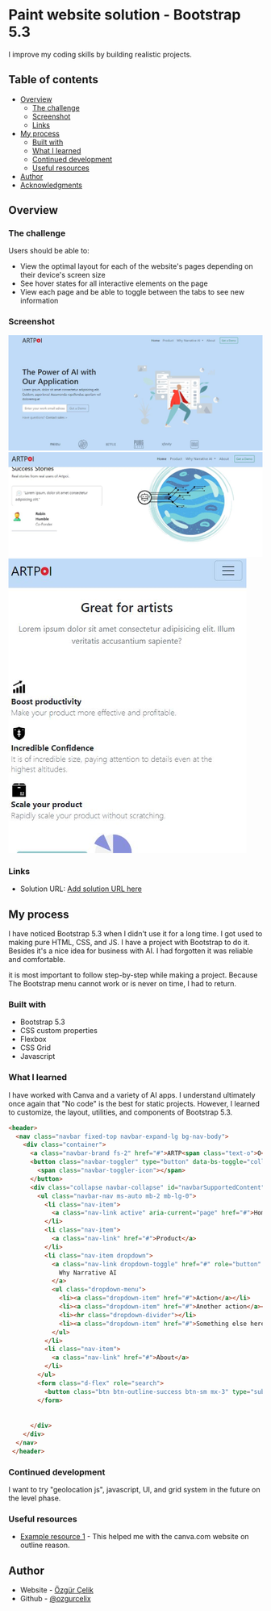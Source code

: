 # Paint website solution - Bootstrap 5.3

I improve my coding skills by building realistic projects. 

## Table of contents

- [Overview](#overview)
  - [The challenge](#the-challenge)
  - [Screenshot](#screenshot)
  - [Links](#links)
- [My process](#my-process)
  - [Built with](#built-with)
  - [What I learned](#what-i-learned)
  - [Continued development](#continued-development)
  - [Useful resources](#useful-resources)
- [Author](#author)
- [Acknowledgments](#acknowledgments)




## Overview

### The challenge

Users should be able to:

- View the optimal layout for each of the website's pages depending on their device's screen size
- See hover states for all interactive elements on the page
- View each page and be able to toggle between the tabs to see new information

### Screenshot

![Desktop](./img/1.JPG)
![Desktop](./img/2.JPG)
![Mobile](./img/3.JPG)


### Links

- Solution URL: [Add solution URL here](https://paint-ai.vercel.app/)


## My process

I have noticed Bootstrap 5.3 when I didn't use it for a long time. I got used to making pure HTML, CSS, and JS. I have a project with Bootstrap to do it. Besides it's a nice idea for business with AI. I had forgotten it was reliable and comfortable.

it is most important to follow step-by-step while making a project. Because The Bootstrap menu cannot work or is never on time, I had to return.

### Built with

- Bootstrap 5.3
- CSS custom properties
- Flexbox
- CSS Grid
- Javascript



### What I learned

I have worked with Canva and a variety of AI apps. I understand ultimately once again that "No code" is the best for static projects. However, I learned to customize, the layout, utilities, and components of Bootstrap 5.3. 

```html Bootstrap 5.3
<header>
  <nav class="navbar fixed-top navbar-expand-lg bg-nav-body">
    <div class="container">
      <a class="navbar-brand fs-2" href="#">ARTP<span class="text-o">O</span>I</a>
      <button class="navbar-toggler" type="button" data-bs-toggle="collapse" data-bs-target="#navbarSupportedContent" aria-controls="navbarSupportedContent" aria-expanded="false" aria-label="Toggle navigation">
        <span class="navbar-toggler-icon"></span>
      </button>
      <div class="collapse navbar-collapse" id="navbarSupportedContent">
        <ul class="navbar-nav ms-auto mb-2 mb-lg-0">
          <li class="nav-item">
            <a class="nav-link active" aria-current="page" href="#">Home</a>
          </li>
          <li class="nav-item">
            <a class="nav-link" href="#">Product</a>
          </li>
          <li class="nav-item dropdown">
            <a class="nav-link dropdown-toggle" href="#" role="button" data-bs-toggle="dropdown" aria-expanded="false">
              Why Narrative AI
            </a>
            <ul class="dropdown-menu">
              <li><a class="dropdown-item" href="#">Action</a></li>
              <li><a class="dropdown-item" href="#">Another action</a></li>
              <li><hr class="dropdown-divider"></li>
              <li><a class="dropdown-item" href="#">Something else here</a></li>
            </ul>
          </li>
          <li class="nav-item">
            <a class="nav-link" href="#">About</a>
          </li>
        </ul>
        <form class="d-flex" role="search">
          <button class="btn btn-outline-success btn-sm mx-3" type="submit">Get a Demo</button>
        </form>
        
        
      </div>
    </div>
  </nav>
 </header>
```



### Continued development

I want to try "geolocation js", javascript, UI, and grid system in the future on the level phase.

### Useful resources

- [Example resource 1](https://www.canva.com/tr_tr//) - This helped me with the canva.com website on outline reason. 



## Author

- Website - [Özgür Çelik](https://ozgurcelik.hashnode.dev/)
- Github - [@ozgurcelix](https://github.com/ozgurcelix)


